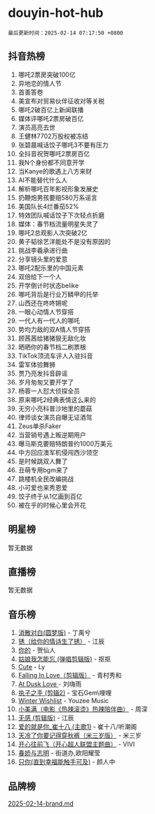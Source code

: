 # douyin-hot-hub

`最后更新时间：2025-02-14 07:17:50 +0800`

## 抖音热榜

1. 哪吒2票房突破100亿
1. 异地恋的情人节
1. 首善答卷
1. 美宣布对贸易伙伴征收对等关税
1. 哪吒2破百亿上新闻联播
1. 媒体评哪吒2票房破百亿
1. 演员高亮去世
1. 王健林7702万股权被冻结
1. 张碧晨喊话饺子哪吒3不要有压力
1. 全抖音祝贺哪吒2票房百亿
1. 我N个身份都不同意开学
1. 当Kanye的歌遇上八方来财
1. AI不能替代什么人
1. 解析哪吒百年影视形象发展史
1. 扔鞭炮男孩要赔580万系谣言
1. 美国队长4烂番茄52%
1. 特效团队喊话饺子下次轻点折磨
1. 媒体：春节档流量明星失灵了
1. 哪吒2总观影人次突破2亿
1. 黄子韬徐艺洋能处不是没有原因的
1. 挑战李羲承进行曲
1. 分享镜头里的爱意
1. 哪吒2配乐里的中国元素
1. 双倍给下一个人
1. 开学倒计时状态belike
1. 哪吒背后是行业万鳞甲的托举
1. 山西还在咚咚锵呢
1. 一眼心动情人节穿搭
1. 一代人有一代人的哪吒
1. 势均力敌的双A情人节穿搭
1. 顾茜茜给猪猪狠无敌化妆
1. 晒晒你的春节档二刷票根
1. TikTok顶流车评人入驻抖音
1. 雷军体验舞狮
1. 贾乃亮发抖音辟谣
1. 岁月匆匆又要开学了
1. 杨蓉一人怼大侦探全员
1. 原来哪吒2经典表情这么来的
1. 无穷小亮科普沙地里的蘑菇
1. 律师谈女演员自曝无证酒驾
1. Zeus单杀Faker
1. 当营销号遇上叛逆期用户
1. 曝马斯克要赔特朗普约1000万美元
1. 中方回应澳军机侵闯西沙领空
1. 是时候跳双人舞了
1. 丑萌专用bgm来了
1. 跳楼机全民改编挑战
1. 小可爱也来秀恩爱
1. 饺子终于从1亿画到百亿
1. 被在乎的时候心里会开花

## 明星榜

暂无数据

## 直播榜

暂无数据

## 音乐榜

1. [消散对白(圆梦版)](https://sf5-hl-cdn-tos.douyinstatic.com/obj/tos-cn-ve-2774/og4jB5I5IizzoZVAAAzWgBMAsMDWoArfwBOiFs) - 丁禹兮
1. [锈（给你的情诗生了锈）](https://sf5-hl-cdn-tos.douyinstatic.com/obj/tos-cn-ve-2774/o8a1PBtVqIYbPEGK6e5A4egedVMdm3fCIz6bbE) - 江辰
1. [你的](https://sf5-hl-cdn-tos.douyinstatic.com/obj/tos-cn-ve-2774/oYuIeKf42jB7sEV6B2upMdpYAgfrQWj0FeRegh) - 贺仙人
1. [姑娘我怎能忘 (弹唱剪辑版)](https://sf5-hl-cdn-tos.douyinstatic.com/obj/tos-cn-ve-2774/okamwrBGEMz6illuEofAsMV4yzF5tVWbBiA5AI) - 抠抠
1. [Cute](https://sf6-cdn-tos.douyinstatic.com/obj/tos-cn-ve-2774/o4IbIzHWKAAB4wsS5qMBRiiAlEBGTpQRNfFvuo) - Ly
1. [Falling In Love（剪辑版）](https://sf5-hl-cdn-tos.douyinstatic.com/obj/tos-cn-ve-2774/o8ajpA8zzgBPahbBIO8AcKGBLJezFCRd1wfP9f) - 青村秀和
1. [ At Dusk  Love ](https://sf5-hl-cdn-tos.douyinstatic.com/obj/tos-cn-ve-2774/o8CrpCf5CaYgI4ZrtQgMQAFEfuGqNnRSDQAPBc) - 刘嗨雨
1. [执子之手 (剪辑2)](https://sf5-hl-cdn-tos.douyinstatic.com/obj/tos-cn-ve-2774/oUoZLQjCc31XzqsBnBQUNgeKtYPBcgbFDwtfcu) - 宝石Gem\哩哩
1. [Winter Wishlist](https://sf5-hl-cdn-tos.douyinstatic.com/obj/tos-cn-ve-2774/oIIgUOeamCFCVAzxN6MFRLIBlLGpUqQxeeHrLE) - Youzee Music
1. [小美满（电影《热辣滚烫》热辣陪伴曲）](https://sf5-hl-cdn-tos.douyinstatic.com/obj/tos-cn-ve-2774/o0GAn2lSgfZIDUgtevCGDQYnFg4CwnrBaxbTZL) - 周深
1. [无感 (剪辑版)](https://sf5-hl-cdn-tos.douyinstatic.com/obj/tos-cn-ve-2774/o0eIsUzJBDlQaQFC5OFlgbMEZC1TFYBftOBn6p) - 江辰
1. [爱的就是你_崔十八 (主歌1)](https://sf5-hl-cdn-tos.douyinstatic.com/obj/tos-cn-ve-2774/oI5BO5DhFZ6UTcNCnZaOCBLtZ7WIMQGfgnXf5E) - 崔十八/听潮阁
1. [天冷了你要记得穿秋裤（米三岁版）](https://sf5-hl-cdn-tos.douyinstatic.com/obj/tos-cn-ve-2774/oQlIwVIDWiZ6BQilAorS7MA0AgCkQDvcZAdm1) - 米三岁
1. [开心往前飞（开心超人联盟主题曲）](https://sf5-hl-cdn-tos.douyinstatic.com/obj/tos-cn-ve-2774/9d8fb7c82cf1421fb93a9fe925275e0a) - VIVI
1. [春娇与志明](https://sf5-hl-cdn-tos.douyinstatic.com/obj/tos-cn-ve-2774/e530d8fceb7044b39707d7f9ff54add1) - 街道办,欧阳耀莹
1. [只你(直到幸福能触手可及)](https://sf5-hl-cdn-tos.douyinstatic.com/obj/tos-cn-ve-2774/o0lBkRDzFTeaVSUz3ZZSCBVtZ5DIMQGfgmEAuE) - 颜人中

## 品牌榜

[2025-02-14-brand.md](2025-02-14-brand.md)
